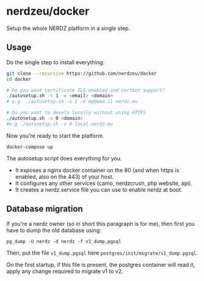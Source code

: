 nerdzeu/docker
==============

Setup the whole NERDZ platform in a single step.

## Usage

Do the single step to install everything:

```sh
git clone --recursive https://github.com/nerdzeu/docker
cd docker

# Do you want certificate TLS enabled and certbot support?
./autosetup.sh -s 1 -e <email> <domain>
# e.g. ./autosetup.sh -s 1 -e my@ema.il nerdz.eu

# Do you want to develo locally without using HTTPS
./autosetup.sh -s 0 <domain>
#e.g ./autosetup.sh -s 0 local.nerdz.eu
```

Now you're ready to start the platform.

```
docker-compose up
```

The autosetup script does everything for you.

- It exposes a nginx docker container on the 80 (and when https is enabled, also on the 443) of your host.
- It configures any other services (camo, nerdzcrush, php website, api).
- It creates a nerdz.service file you can use to enable nerdz at boot.

## Database migration

If you're a nerdz owner (so in short this paragraph is for me), then first you have to dump the old database using:

```
pg_dump -U nerdz -d nerdz -f v1_dump.pgsql
```

Then, put the file `v1_dump.pgsql` here `postgres/init/migrate/v1_dump.pgsql`.

On the first startup, if this file is present, the postgres container will read it, apply any change required to migrate v1 to v2.
